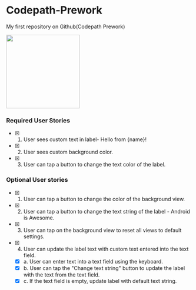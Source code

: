 # Codepath-Prework
My first repository on Github(Codepath Prework)

<img src = "https://recordit.co/wZvC9S9RlG" width=200><br>


### Required User Stories
-[x] 1. User sees custom text in label- Hello from {name}!
-[x] 2. User sees custom background color.
-[x] 3. User can tap a button to change the text color of the label.

### Optional User stories
-[x] 1. User can tap a button to change the color of the background view.
-[x] 2. User can tap a button to change the text string of the label - Android is Awesome.
-[x] 3. User can tap on the background view to reset all views to default settings.
-[x] 4. User can update the label text with custom text entered into the text field.
  -[x] a. User can enter text into a text field using the keyboard.
  -[x] b. User can tap the "Change text string" button to update the label with the text from the text field.
  -[x] c. If the text field is empty, update label with default text string.
